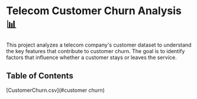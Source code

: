 # Telecom Customer Churn Analysis 📊

This project analyzes a telecom company's customer dataset to understand the key features that contribute to customer churn. The goal is to identify factors that influence whether a customer stays or leaves the service.

## Table of Contents
[CustomerChurn.csv](#customer churn)
